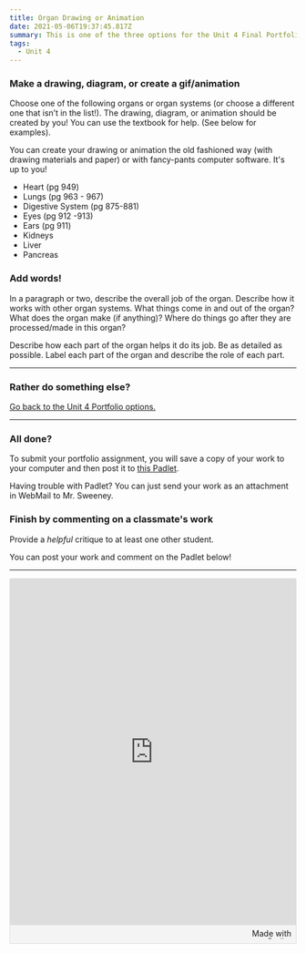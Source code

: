 ```yaml
---
title: Organ Drawing or Animation
date: 2021-05-06T19:37:45.817Z
summary: This is one of the three options for the Unit 4 Final Portfolio.
tags:
  - Unit 4
---
```

### Make a drawing, diagram, or create a gif/animation 
Choose one of the following organs or organ systems (or choose a different one that isn’t in the list!). The drawing, diagram, or animation should be created by you! You can use the textbook for help. (See below for examples).

You can create your drawing or animation the old fashioned way (with drawing materials and paper) or with fancy-pants computer software. It's up to you!



* Heart (pg 949)
* Lungs (pg 963 - 967)
* Digestive System (pg 875-881)
* Eyes (pg 912 -913)
* Ears (pg 911)
* Kidneys
* Liver
* Pancreas 

### Add words!


In a paragraph or two, describe the overall job of the organ. Describe how it works with other organ systems. What things come in and out of the organ? What does the organ make (if anything)? Where do things go after they are processed/made in this organ?


Describe how each part of the organ helps it do its job. Be as detailed as possible. Label each part of the organ and describe the role of each part.

---

### Rather do something else?

[Go back to the Unit 4 Portfolio options.](https://mnca-biology-message-board.netlify.app/posts/unit-4-final-portfolio/)

--- 

### All done?

To submit your portfolio assignment, you will save a copy of your work to your computer and then post it to [this Padlet](https://padlet.com/MNCA/8wq4rltpuqstfxfl). 

Having trouble with Padlet? You can just send your work as an attachment in WebMail to Mr. Sweeney.

### Finish by commenting on a classmate's work

Provide a *helpful* critique to at least one other student.

You can post your work and comment on the Padlet below!

---
<div class="padlet-embed" style="border:1px solid rgba(0,0,0,0.1);border-radius:2px;box-sizing:border-box;overflow:hidden;position:relative;width:100%;background:#F4F4F4"><p style="padding:0;margin:0"><iframe src="https://padlet.com/embed/8wq4rltpuqstfxfl" frameborder="0" allow="camera;microphone;geolocation" style="width:100%;height:608px;display:block;padding:0;margin:0"></iframe></p><div style="padding:8px;text-align:right;margin:0;"><a href="https://padlet.com?ref=embed" style="padding:0;margin:0;border:none;display:block;line-height:1;height:16px" target="_blank"><img src="https://padlet.net/embeds/made_with_padlet.png" width="86" height="16" style="padding:0;margin:0;background:none;border:none;display:inline;box-shadow:none" alt="Made with Padlet"></a></div></div>